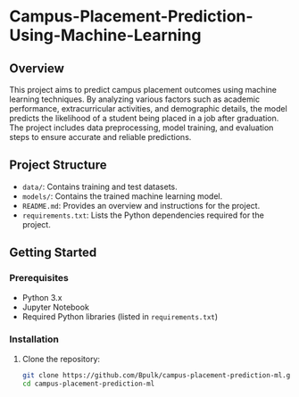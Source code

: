 # Campus-Placement-Prediction-Using-Machine-Learning
## Overview
This project aims to predict campus placement outcomes using machine learning techniques. By analyzing various factors such as academic performance, extracurricular activities, and demographic details, the model predicts the likelihood of a student being placed in a job after graduation. The project includes data preprocessing, model training, and evaluation steps to ensure accurate and reliable predictions.

## Project Structure
- `data/`: Contains training and test datasets.
- `models/`: Contains the trained machine learning model.
- `README.md`: Provides an overview and instructions for the project.
- `requirements.txt`: Lists the Python dependencies required for the project.

## Getting Started

### Prerequisites
- Python 3.x
- Jupyter Notebook
- Required Python libraries (listed in `requirements.txt`)

### Installation
1. Clone the repository:
   ```bash
   git clone https://github.com/Bpulk/campus-placement-prediction-ml.git
   cd campus-placement-prediction-ml
